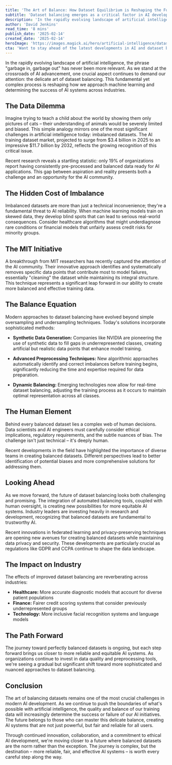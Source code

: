 ```yaml
---
title: 'The Art of Balance: How Dataset Equilibrium is Reshaping the Future of AI'
subtitle: 'Dataset balancing emerges as a critical factor in AI development'
description: 'In the rapidly evolving landscape of artificial intelligence, dataset balancing has emerged as a fundamental challenge and opportunity. Explore the latest advancements that are transforming AI systems, ensuring they are effective, fair, and reliable.'
author: 'David Jenkins'
read_time: '8 mins'
publish_date: '2025-02-14'
created_date: '2025-02-14'
heroImage: 'https://images.magick.ai/hero/artificial-intelligence/dataset-balancing.jpg'
cta: 'Want to stay ahead of the latest developments in AI and dataset balancing? Follow us on LinkedIn for regular insights into the future of artificial intelligence and join a community of forward-thinking professionals shaping the future of technology.'
---
```


In the rapidly evolving landscape of artificial intelligence, the phrase "garbage in, garbage out" has never been more relevant. As we stand at the crossroads of AI advancement, one crucial aspect continues to demand our attention: the delicate art of dataset balancing. This fundamental yet complex process is reshaping how we approach machine learning and determining the success of AI systems across industries.

## The Data Dilemma

Imagine trying to teach a child about the world by showing them only pictures of cats – their understanding of animals would be severely limited and biased. This simple analogy mirrors one of the most significant challenges in artificial intelligence today: imbalanced datasets. The AI training dataset market, projected to surge from $3.4 billion in 2025 to an impressive $11.7 billion by 2032, reflects the growing recognition of this critical issue.

Recent research reveals a startling statistic: only 19% of organizations report having consistently pre-processed and balanced data ready for AI applications. This gap between aspiration and reality presents both a challenge and an opportunity for the AI community.

## The Hidden Cost of Imbalance

Imbalanced datasets are more than just a technical inconvenience; they're a fundamental threat to AI reliability. When machine learning models train on skewed data, they develop blind spots that can lead to serious real-world consequences. Consider healthcare algorithms that might underdiagnose rare conditions or financial models that unfairly assess credit risks for minority groups.

## The MIT Initiative

A breakthrough from MIT researchers has recently captured the attention of the AI community. Their innovative approach identifies and systematically removes specific data points that contribute most to model failures, essentially "cleaning" the dataset while maintaining its integral structure. This technique represents a significant leap forward in our ability to create more balanced and effective training data.

## The Balance Equation

Modern approaches to dataset balancing have evolved beyond simple oversampling and undersampling techniques. Today's solutions incorporate sophisticated methods:

- **Synthetic Data Generation:** Companies like NVIDIA are pioneering the use of synthetic data to fill gaps in underrepresented classes, creating artificial but realistic data points that enhance model training.
  
- **Advanced Preprocessing Techniques:** New algorithmic approaches automatically identify and correct imbalances before training begins, significantly reducing the time and expertise required for data preparation.
  
- **Dynamic Balancing:** Emerging technologies now allow for real-time dataset balancing, adjusting the training process as it occurs to maintain optimal representation across all classes.

## The Human Element

Behind every balanced dataset lies a complex web of human decisions. Data scientists and AI engineers must carefully consider ethical implications, regulatory requirements, and the subtle nuances of bias. The challenge isn't just technical – it's deeply human.

Recent developments in the field have highlighted the importance of diverse teams in creating balanced datasets. Different perspectives lead to better identification of potential biases and more comprehensive solutions for addressing them.

## Looking Ahead

As we move forward, the future of dataset balancing looks both challenging and promising. The integration of automated balancing tools, coupled with human oversight, is creating new possibilities for more equitable AI systems. Industry leaders are investing heavily in research and development, recognizing that balanced datasets are fundamental to trustworthy AI.

Recent innovations in federated learning and privacy-preserving techniques are opening new avenues for creating balanced datasets while maintaining data privacy and security. These developments are particularly crucial as regulations like GDPR and CCPA continue to shape the data landscape.

## The Impact on Industry

The effects of improved dataset balancing are reverberating across industries:

- **Healthcare:** More accurate diagnostic models that account for diverse patient populations
- **Finance:** Fairer credit scoring systems that consider previously underrepresented groups
- **Technology:** More inclusive facial recognition systems and language models

## The Path Forward

The journey toward perfectly balanced datasets is ongoing, but each step forward brings us closer to more reliable and equitable AI systems. As organizations continue to invest in data quality and preprocessing tools, we're seeing a gradual but significant shift toward more sophisticated and nuanced approaches to dataset balancing.

## Conclusion

The art of balancing datasets remains one of the most crucial challenges in modern AI development. As we continue to push the boundaries of what's possible with artificial intelligence, the quality and balance of our training data will increasingly determine the success or failure of our AI initiatives. The future belongs to those who can master this delicate balance, creating AI systems that are not just powerful, but fair and reliable for all users.

Through continued innovation, collaboration, and a commitment to ethical AI development, we're moving closer to a future where balanced datasets are the norm rather than the exception. The journey is complex, but the destination – more reliable, fair, and effective AI systems – is worth every careful step along the way.